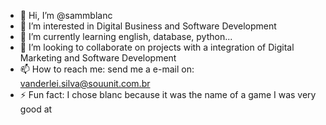 - 👋 Hi, I’m @sammblanc
- 👀 I’m interested in Digital Business and Software Development
- 🌱 I’m currently learning english, database, python...
- 💞️ I’m looking to collaborate on projects with a integration of Digital Marketing and Software Development
- 📫 How to reach me: send me a e-mail on: vanderlei.silva@souunit.com.br
- ⚡ Fun fact: I chose blanc because it was the name of a game I was very good at
<!---
sammblanc/sammblanc is a ✨ special ✨ repository because its `README.md` (this file) appears on your GitHub profile.
You can click the Preview link to take a look at your changes.
--->
